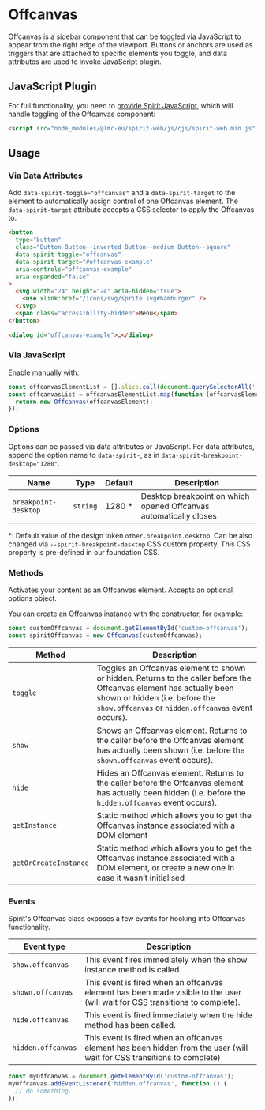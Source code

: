 # Offcanvas

Offcanvas is a sidebar component that can be toggled via JavaScript to appear from the right edge of the viewport.
Buttons or anchors are used as triggers that are attached to specific elements you toggle, and data attributes are used to invoke JavaScript plugin.

## JavaScript Plugin

For full functionality, you need to [provide Spirit JavaScript][js-plugin-readme], which will handle
toggling of the Offcanvas component:

```html
<script src="node_modules/@lmc-eu/spirit-web/js/cjs/spirit-web.min.js" async></script>
```

## Usage

### Via Data Attributes

Add `data-spirit-toggle="offcanvas"` and a `data-spirit-target` to the element to automatically assign control of one Offcanvas element.
The `data-spirit-target` attribute accepts a CSS selector to apply the Offcanvas to.

```html
<button
  type="button"
  class="Button Button--inverted Button--medium Button--square"
  data-spirit-toggle="offcanvas"
  data-spirit-target="#offcanvas-example"
  aria-controls="offcanvas-example"
  aria-expanded="false"
>
  <svg width="24" height="24" aria-hidden="true">
    <use xlink:href="/icons/svg/sprite.svg#hamburger" />
  </svg>
  <span class="accessibility-hidden">Menu</span>
</button>

<dialog id="offcanvas-example">…</dialog>
```

### Via JavaScript

Enable manually with:

```js
const offcanvasElementList = [].slice.call(document.querySelectorAll('.offcanvas'));
const offcanvasList = offcanvasElementList.map(function (offcanvasElement) {
  return new Offcanvas(offcanvasElement);
});
```

### Options

Options can be passed via data attributes or JavaScript.
For data attributes, append the option name to `data-spirit-`, as in `data-spirit-breakpoint-desktop="1280"`.

| Name                 | Type     | Default | Description                                                       |
| -------------------- | -------- | ------- | ----------------------------------------------------------------- |
| `breakpoint-desktop` | `string` | 1280 \* | Desktop breakpoint on which opened Offcanvas automatically closes |

\*: Default value of the design token `other.breakpoint.desktop`. Can be also changed via `--spirit-breakpoint-desktop` CSS custom property.
This CSS property is pre-defined in our foundation CSS.

### Methods

Activates your content as an Offcanvas element. Accepts an optional options object.

You can create an Offcanvas instance with the constructor, for example:

```js
const customOffcanvas = document.getElementById('custom-offcanvas');
const spiritOffcanvas = new Offcanvas(customOffcanvas);
```

| Method                | Description                                                                                                                                                                                                  |
| --------------------- | ------------------------------------------------------------------------------------------------------------------------------------------------------------------------------------------------------------ |
| `toggle`              | Toggles an Offcanvas element to shown or hidden. Returns to the caller before the Offcanvas element has actually been shown or hidden (i.e. before the `show.offcanvas` or `hidden.offcanvas` event occurs). |
| `show`                | Shows an Offcanvas element. Returns to the caller before the Offcanvas element has actually been shown (i.e. before the `shown.offcanvas` event occurs).                                                     |
| `hide`                | Hides an Offcanvas element. Returns to the caller before the Offcanvas element has actually been hidden (i.e. before the `hidden.offcanvas` event occurs).                                                   |
| `getInstance`         | Static method which allows you to get the Offcanvas instance associated with a DOM element                                                                                                                   |
| `getOrCreateInstance` | Static method which allows you to get the Offcanvas instance associated with a DOM element, or create a new one in case it wasn’t initialised                                                                |

### Events

Spirit's Offcanvas class exposes a few events for hooking into Offcanvas functionality.

| Event type         | Description                                                                                                                  |
| ------------------ | ---------------------------------------------------------------------------------------------------------------------------- |
| `show.offcanvas`   | This event fires immediately when the show instance method is called.                                                        |
| `shown.offcanvas`  | This event is fired when an offcanvas element has been made visible to the user (will wait for CSS transitions to complete). |
| `hide.offcanvas`   | This event is fired immediately when the hide method has been called.                                                        |
| `hidden.offcanvas` | This event is fired when an offcanvas element has been hidden from the user (will wait for CSS transitions to complete)      |

```js
const myOffcanvas = document.getElementById('custom-offcanvas');
myOffcanvas.addEventListener('hidden.offcanvas', function () {
  // do something...
});
```

[js-plugin-readme]: https://github.com/lmc-eu/spirit-design-system/tree/main/packages/web#javascript
